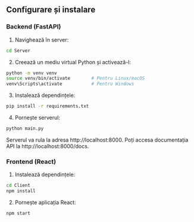 ## Configurare și instalare

### Backend (FastAPI)

1. Navighează în server:
```bash
cd Server
```

2. Creează un mediu virtual Python și activează-l:
```bash
python -m venv venv
source venv/bin/activate        # Pentru Linux/macOS
venv\Scripts\activate           # Pentru Windows
```

3. Instalează dependințele:
```bash
pip install -r requirements.txt
```

4. Pornește serverul:
```bash
python main.py
```

Serverul va rula la adresa http://localhost:8000. Poți accesa documentația API la http://localhost:8000/docs.

### Frontend (React)

1. Instalează dependințele:
```bash
cd Client
npm install
```

2. Pornește aplicația React:
```bash
npm start
```
